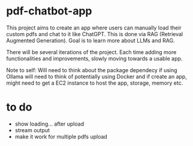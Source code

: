 # pdf-chatbot-app

This project aims to create an app where users can manually load their custom pdfs and chat to it like ChatGPT. This is done via RAG (Retrieval Augmented Generation). Goal is to learn more about LLMs and RAG.

There will be several iterations of the project. Each time adding more functionalities and improvements, slowly moving towards a usable app. 

Note to self: Will need to think about the package dependecy if using Ollama will need to think of potentially using Docker and if create an app, might need to get a EC2 instance to host the app, storage, memory etc. 


# to do
* show loading... after upload
* stream output
* make it work for multiple pdfs upload
